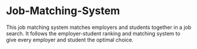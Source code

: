 # Job-Matching-System
This job matching system matches employers and students together in a job search. It follows the employer-student ranking and matching system to give every employer and student the optimal choice.
